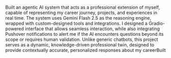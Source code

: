 Built an agentic AI system that acts as a professional extension of myself, capable of representing my career journey, projects, and experiences in real time. The system uses Gemini Flash 2.5 as the reasoning engine, wrapped with custom-designed tools and integrations. I designed a Gradio-powered interface that allows seamless interaction, while also integrating Pushover notifications to alert me if the AI encounters questions beyond its scope or requires human validation. Unlike generic chatbots, this project serves as a dynamic, knowledge-driven professional twin, designed to provide contextually accurate, personalized responses about my careerBuilt
